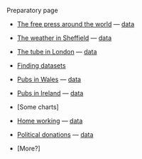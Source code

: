 Preparatory page

- [The free press around the world](https://forms.gle/2eqyZDRSC1ira54b8) — [data](csvs/rsf_2021_sel.csv)
- [The weather in Sheffield](https://forms.gle/vE7qyvDxMPbysyo88) — [data](csvs/sheffield_weather_sel.csv)
- [The tube in London](https://forms.gle/TEcZadFC7MkCMzBu5) — [data](csvs/tube_2017.csv)

- [Finding datasets](https://forms.gle/e59KU8RJgPS3L2jt8)

- [Pubs in Wales](https://forms.gle/qrL5jyJ6Lkts5vscA) — [data](csvs/wales_pubs.xlsx)
- [Pubs in Ireland](https://forms.gle/TT7yDtGjRfmwgh9E6) — [data](csvs/ireland_licences_2018.csv)

- [Some charts]

- [Home working](https://forms.gle/Piaox7p86rDebmX8A) — [data](csvs/hw_2021.xls)
- [Political donations](https://forms.gle/2CrF3gvHMp21Uotx8) — [data](csvs/all_parties_2020.xlsx)

- [More?]

<!-- - Watch some or all of these two talks in [Perugia in 2019](https://www.youtube.com/watch?v=HN2QXParCXo) and at the [Centre for Investigative Journalism in 2017](https://www.youtube.com/watch?v=DYzDnufwHNE)
- [Big numbers?](https://forms.gle/WjhPJRszdT6ABmZj7) -->

<!-- https://aodhanlutetiae.github.io/dj/csvs/all_parties_2020.xlsx -->
